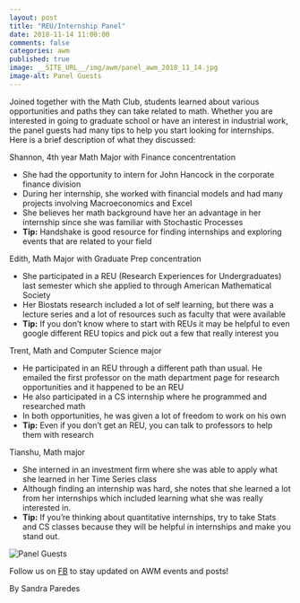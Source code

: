 ```yaml
---
layout: post
title: "REU/Internship Panel"
date: 2018-11-14 11:00:00
comments: false
categories: awm
published: true
image: __SITE_URL__/img/awm/panel_awm_2018_11_14.jpg
image-alt: Panel Guests
---
```

Joined together with the Math Club, students learned about various opportunities and paths they can take related to math. Whether you are interested in going to graduate school or have an interest in industrial work, the panel guests had many tips to help you start looking for internships. Here is a brief description of what they discussed:

Shannon, 4th year Math Major with Finance concentrentation
  * She had the opportunity to intern for John Hancock in the corporate finance division
  * During her internship, she worked with financial models and had many projects involving Macroeconomics and Excel
  * She believes her math background have her an advantage in her internship since she was familiar with Stochastic Processes
  * **Tip:** Handshake is good resource for finding internships and exploring events that are related to your field

Edith, Math Major with Graduate Prep concentration
  * She participated in a REU (Research Experiences for Undergraduates) last semester which she applied to through American Mathematical Society
  * Her Biostats research included a lot of self learning, but there was a lecture series and a lot of resources such as faculty that were available
  * **Tip:** If you don’t know where to start with REUs it may be helpful to even google different REU topics and pick out a few that really interest you

Trent, Math and Computer Science major
 * He participated in an REU through a different path than usual. He emailed the first professor on the math department page for research opportunities and it happened to be an REU
 * He also participated in a CS internship where he programmed and researched math
 * In both opportunities, he was given a lot of freedom to work on his own
 * **Tip:** Even if you don’t get an REU, you can talk to professors to help them with research

Tianshu, Math major 
 * She interned in an investment firm where she was able to apply what she learned in her Time Series class
 * Although finding an internship was hard, she notes that she learned a lot from her internships which included learning what she was really interested in.
 * **Tip:** If you’re thinking about quantitative internships, try to take Stats and CS classes because they will be helpful in internships and make you stand out.
 
 ![Panel Guests]({{site.url}}/img/awm/panel_2018_11_14.jpg)
 
 Follow us on [FB](https://www.facebook.com/AWMatUva) to stay updated on AWM events and posts!
 
By Sandra Paredes
